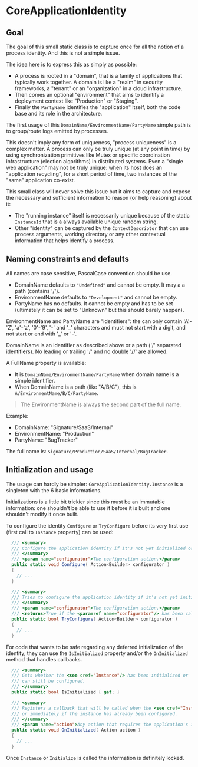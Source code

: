 # CoreApplicationIdentity

## Goal

The goal of this small static class is to capture once for all the notion of a process identity. And this is not a simple
issue.

The idea here is to express this as simply as possible:

- A process is rooted in a "domain", that is a family of applications that typically work together. A domain 
is like a "realm" in security frameworks, a "tenant" or an "organization" in a cloud infrastructure. 
- Then comes an optional "environment" that aims to identify a deployment context like "Production" or "Staging".
- Finally the `PartyName` identifies the "application" itself, both the code base and its role in the architecture.

The first usage of this `DomainName/EnvironmentName/PartyName` simple path is to group/route logs
emitted by processes.

This doesn't imply any form of uniqueness, "process uniqueness" is a complex matter. A process can only be truly unique (at
any point in time) by using synchronization primitives like Mutex or specific coordination infrastructure (election algorithms)
in distributed systems. Even a "single web application" may not be truly unique: when its host does an "application recycling",
for a short period of time, two instances of the "same" application co-exist.

This small class will never solve this issue but it aims to capture and expose the necessary and sufficient information to reason
(or help reasoning) about it:

- The "running instance" itself is necessarily unique because of the static `InstanceId` that is a always available unique random string.
- Other "identity" can be captured by the `ContextDescriptor` that can use process arguments, working directory
or any other contextual information that helps identify a process.

## Naming constraints and defaults

All names are case sensitive, PascalCase convention should be use.

- DomainName defaults to `"Undefined"` and cannot be empty. It may a a path (contains '/').
- EnvironmentName defaults to `"Development"` and cannot be empty.
- PartyName has no defaults. It cannot be empty and has to be set (ultimately it can be set to "Unknown" but this should barely happen).

EnvironmentName and PartyName are "identifiers": the can only contain 'A'-'Z', 'a'-'z', '0'-'9', '-' and '\_'
characters and must not start with a digit, and not start or end with '_' or '-'.

DomainName is an identifier as described above or a path ('/' separated identifiers). No leading or trailing '/'
and no double '//' are allowed.

A FullName property is available:
- It is `DomainName/EnvironmentName/PartyName` when domain name is a simple identifier.
- When DomainName is a path (like "A/B/C"), this is `A/EnvironmentName/B/C/PartyName`.

> The EnvironmentName is always the second part of the full name.

Example:
- DomainName: "Signature/SaaS/Internal"
- EnvironmentName: "Production"
- PartyName: "BugTracker"

The full name is: `Signature/Production/SaaS/Internal/BugTracker`.

## Initialization and usage

The usage can hardly be simpler: `CoreApplicationIdentity.Instance` is a singleton with the 6 basic informations.

Initializations is a little bit trickier since this must be an immutable information: one shouldn't be able to use it before
it is built and one shouldn't modify it once built.

To configure the identity `Configure` or `TryConfigure` before its very first use (first call to `Instance` property) can be used:

```csharp
  /// <summary>
  /// Configure the application identity if it's not yet initialized or throws an <see cref="InvalidOperationException"/> otherwise.
  /// </summary>
  /// <param name="configurator">The configuration action.</param>
  public static void Configure( Action<Builder> configurator )
  {
    // ...
  }

  /// <summary>
  /// Tries to configure the application identity if it's not yet initialized.
  /// </summary>
  /// <param name="configurator">The configuration action.</param>
  /// <returns>True if the <paramref name="configurator"/> has been called, false if the <see cref="Instance"/> is already available.</returns>
  public static bool TryConfigure( Action<Builder> configurator )
  {
    // ...
  }
``` 

For code that wants to be safe regarding any deferred initialization of the identity, they can use the `IsInitialized` property
and/or the `OnInitialized` method that handles callbacks.

```csharp
  /// <summary>
  /// Gets whether the <see cref="Instance"/> has been initialized or
  /// can still be configured.
  /// </summary>
  public static bool IsInitialized { get; }

  /// <summary>
  /// Registers a callback that will be called when the <see cref="Instance"/> will be available
  /// or immediately if the instance has already been configured.
  /// </summary>
  /// <param name="action">Any action that requires the application's identity to be available.</param>
  public static void OnInitialized( Action action )
  {
    // ...
  }
```

Once `Instance` or `Initialize` is called the information is definitely locked.

